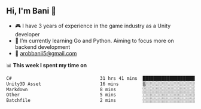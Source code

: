 ## Hi, I'm Bani 👋

- :video_game: I have 3 years of experience in the game industry as a Unity developer
- 🌱 I’m currently learning Go and Python. Aiming to focus more on backend development
- :email: arobbanii5@gmail.com

📊 **This week I spent my time on**

<!--START_SECTION:waka-->

```txt
C#                                 31 hrs 41 mins  ████████████████████████▓   98.19 %
Unity3D Asset                      16 mins         ▒░░░░░░░░░░░░░░░░░░░░░░░░   00.85 %
Markdown                           8 mins          ░░░░░░░░░░░░░░░░░░░░░░░░░   00.44 %
Other                              5 mins          ░░░░░░░░░░░░░░░░░░░░░░░░░   00.28 %
Batchfile                          2 mins          ░░░░░░░░░░░░░░░░░░░░░░░░░   00.14 %
```

<!--END_SECTION:waka-->
